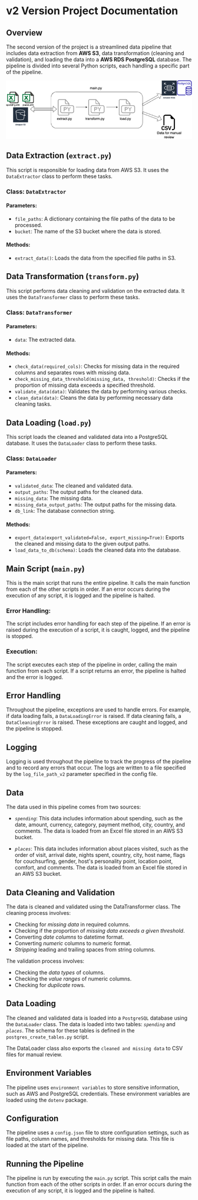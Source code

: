 # v2 Version Project Documentation

## Overview

The second version of the project is a streamlined data pipeline that includes data extraction from **AWS S3**, data transformation (cleaning and validation), and loading the data into a **AWS RDS PostgreSQL** database. The pipeline is divided into several Python scripts, each handling a specific part of the pipeline.

![Picture](./img/v2.png)

## Data Extraction (`extract.py`)

This script is responsible for loading data from AWS S3. It uses the `DataExtractor` class to perform these tasks.

### Class: **`DataExtractor`**

#### Parameters:

- `file_paths`: A dictionary containing the file paths of the data to be processed.
- `bucket`: The name of the S3 bucket where the data is stored.

#### Methods:

- `extract_data()`: Loads the data from the specified file paths in S3.

## Data Transformation (`transform.py`)

This script performs data cleaning and validation on the extracted data. It uses the `DataTransformer` class to perform these tasks.

### Class: **`DataTransformer`**

#### Parameters:

- `data`: The extracted data.

#### Methods:

- `check_data(required_cols)`: Checks for missing data in the required columns and separates rows with missing data.
- `check_missing_data_threshold(missing_data, threshold)`: Checks if the proportion of missing data exceeds a specified threshold.
- `validate_data(data)`: Validates the data by performing various checks.
- `clean_data(data)`: Cleans the data by performing necessary data cleaning tasks.

## Data Loading (`load.py`)

This script loads the cleaned and validated data into a PostgreSQL database. It uses the `DataLoader` class to perform these tasks.

### Class: **`DataLoader`**

#### Parameters:

- `validated_data`: The cleaned and validated data.
- `output_paths`: The output paths for the cleaned data.
- `missing_data`: The missing data.
- `missing_data_output_paths`: The output paths for the missing data.
- `db_link`: The database connection string.

#### Methods:

- `export_data(export_validated=False, export_missing=True)`: Exports the cleaned and missing data to the given output paths.
- `load_data_to_db(schema)`: Loads the cleaned data into the database.

## Main Script (`main.py`)

This is the main script that runs the entire pipeline. It calls the main function from each of the other scripts in order. If an error occurs during the execution of any script, it is logged and the pipeline is halted.

### **Error Handling**: 

The script includes error handling for each step of the pipeline. If an error is raised during the execution of a script, it is caught, logged, and the pipeline is stopped.

### **Execution**: 

The script executes each step of the pipeline in order, calling the main function from each script. If a script returns an error, the pipeline is halted and the error is logged.

## **Error Handling**

Throughout the pipeline, exceptions are used to handle errors. For example, if data loading fails, a `DataLoadingError` is raised. If data cleaning fails, a `DataCleaningError` is raised. These exceptions are caught and logged, and the pipeline is stopped.

## **Logging**

Logging is used throughout the pipeline to track the progress of the pipeline and to record any errors that occur. The logs are written to a file specified by the `log_file_path_v2` parameter specified in the config file.

## **Data**

The data used in this pipeline comes from two sources:

- *`spending`*: This data includes information about spending, such as the date, amount, currency, category, payment method, city, country, and comments. The data is loaded from an Excel file stored in an AWS S3 bucket.

- *`places`*: This data includes information about places visited, such as the order of visit, arrival date, nights spent, country, city, host name, flags for couchsurfing, gender, host's personality point, location point, comfort, and comments. The data is loaded from an Excel file stored in an AWS S3 bucket.

## **Data Cleaning and Validation**

The data is cleaned and validated using the DataTransformer class. The cleaning process involves:

- Checking for *missing data* in required columns.
- Checking if the proportion of *missing data exceeds a given threshold*.
- Converting *date columns* to datetime format.
- Converting *numeric* columns to numeric format.
- *Stripping* leading and trailing spaces from string columns.

The validation process involves:

- Checking the *data types* of columns.
- Checking the *value ranges* of numeric columns.
- Checking for *duplicate* rows.

## **Data Loading**

The cleaned and validated data is loaded into a `PostgreSQL` database using the `DataLoader` class. The data is loaded into two tables: *`spending`* and *`places`*. The schema for these tables is defined in the `postgres_create_tables.py` script.

The DataLoader class also exports the `cleaned and missing data` to CSV files for manual review.

## **Environment Variables**

The pipeline uses `environment variables` to store sensitive information, such as AWS and PostgreSQL credentials. These environment variables are loaded using the `dotenv` package.

## **Configuration**

The pipeline uses a `config.json` file to store configuration settings, such as file paths, column names, and thresholds for missing data. This file is loaded at the start of the pipeline.

## **Running the Pipeline**

The pipeline is run by executing the `main.py` script. This script calls the main function from each of the other scripts in order. If an error occurs during the execution of any script, it is logged and the pipeline is halted.
